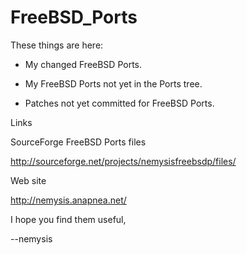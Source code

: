 FreeBSD_Ports
=============

These things are here:

* My changed FreeBSD Ports.

* My FreeBSD Ports not yet in the Ports tree.

* Patches not yet committed for FreeBSD Ports.



Links


SourceForge FreeBSD Ports files

http://sourceforge.net/projects/nemysisfreebsdp/files/


Web site

http://nemysis.anapnea.net/


I hope you find them useful,

--nemysis
